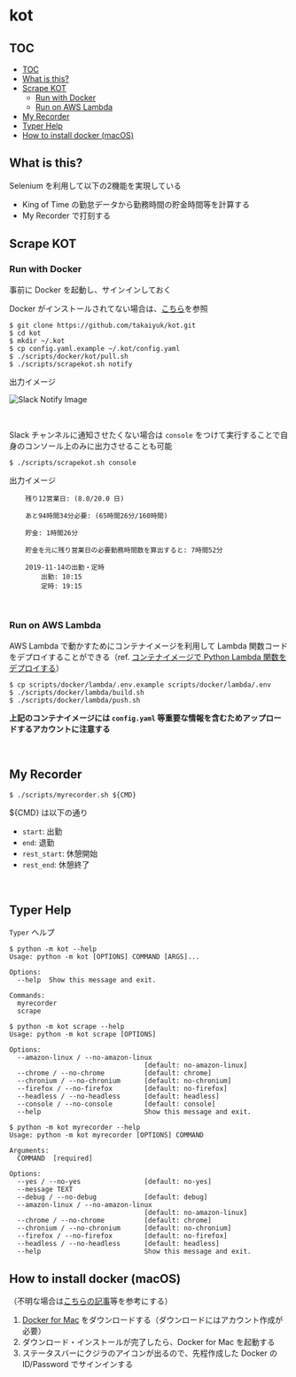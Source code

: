 # kot

## TOC

* [TOC](#TOC)
* [What is this?](#what-is-this?)
* [Scrape KOT](#scrape-kot)
    * [Run with Docker](#run-with-docker)
    * [Run on AWS Lambda](#run-on-aws-lambda)
* [My Recorder](#my-recorder)
* [Typer Help](#typer-help)
* [How to install docker (macOS)](#how-to-install-docker-macos)

## What is this?

Selenium を利用して以下の2機能を実現している

- King of Time の勤怠データから勤務時間の貯金時間等を計算する
- My Recorder で打刻する

## Scrape KOT

### Run with Docker

事前に Docker を起動し、サインインしておく

Docker がインストールされてない場合は、[こちら](https://github.com/takaiyuk/kot#how-to-install-docker)を参照

```
$ git clone https://github.com/takaiyuk/kot.git
$ cd kot
$ mkdir ~/.kot
$ cp config.yaml.example ~/.kot/config.yaml
$ ./scripts/docker/kot/pull.sh
$ ./scripts/scrapekot.sh notify
```

出力イメージ

![Slack Notify Image](https://github.com/takaiyuk/kot/blob/master/docs/source/_static/img/notify-green.png)

<br>

Slack チャンネルに通知させたくない場合は `console` をつけて実行することで自身のコンソール上のみに出力させることも可能

```
$ ./scripts/scrapekot.sh console
```

出力イメージ

```
    残り12営業日: (8.0/20.0 日)

    あと94時間34分必要: (65時間26分/160時間)

    貯金: 1時間26分

    貯金を元に残り営業日の必要勤務時間数を算出すると: 7時間52分

    2019-11-14の出勤・定時
        出勤: 10:15
        定時: 19:15
```

<br>

### Run on AWS Lambda

AWS Lambda で動かすためにコンテナイメージを利用して Lambda 関数コードをデプロイすることができる（ref. [コンテナイメージで Python Lambda 関数をデプロイする](https://docs.aws.amazon.com/ja_jp/lambda/latest/dg/python-image.html)）

```
$ cp scripts/docker/lambda/.env.example scripts/docker/lambda/.env
$ ./scripts/docker/lambda/build.sh
$ ./scripts/docker/lambda/push.sh
```

**上記のコンテナイメージには `config.yaml` 等重要な情報を含むためアップロードするアカウントに注意する**

<br>

## My Recorder

```
$ ./scripts/myrecorder.sh ${CMD}
```

${CMD} は以下の通り

- `start`: 出勤
- `end`: 退勤
- `rest_start`: 休憩開始
- `rest_end`: 休憩終了

<br>

## Typer Help

`Typer` ヘルプ

```
$ python -m kot --help
Usage: python -m kot [OPTIONS] COMMAND [ARGS]...

Options:
  --help  Show this message and exit.

Commands:
  myrecorder
  scrape
```

```
$ python -m kot scrape --help
Usage: python -m kot scrape [OPTIONS]

Options:
  --amazon-linux / --no-amazon-linux
                                  [default: no-amazon-linux]
  --chrome / --no-chrome          [default: chrome]
  --chronium / --no-chronium      [default: no-chronium]
  --firefox / --no-firefox        [default: no-firefox]
  --headless / --no-headless      [default: headless]
  --console / --no-console        [default: console]
  --help                          Show this message and exit.
```

```
$ python -m kot myrecorder --help
Usage: python -m kot myrecorder [OPTIONS] COMMAND

Arguments:
  COMMAND  [required]

Options:
  --yes / --no-yes                [default: no-yes]
  --message TEXT
  --debug / --no-debug            [default: debug]
  --amazon-linux / --no-amazon-linux
                                  [default: no-amazon-linux]
  --chrome / --no-chrome          [default: chrome]
  --chronium / --no-chronium      [default: no-chronium]
  --firefox / --no-firefox        [default: no-firefox]
  --headless / --no-headless      [default: headless]
  --help                          Show this message and exit.
```

## How to install docker (macOS)

（不明な場合は[こちらの記事](https://qiita.com/kurkuru/items/127fa99ef5b2f0288b81#docker-for-mac%E3%82%92%E3%82%A4%E3%83%B3%E3%82%B9%E3%83%88%E3%83%BC%E3%83%AB-package)等を参考にする）

1. [Docker for Mac](https://hub.docker.com/editions/community/docker-ce-desktop-mac) をダウンロードする（ダウンロードにはアカウント作成が必要）
2. ダウンロード・インストールが完了したら、Docker for Mac を起動する
3. ステータスバーにクジラのアイコンが出るので、先程作成した Docker の ID/Password でサインインする

